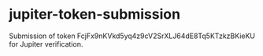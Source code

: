 # jupiter-token-submission
Submission of token FcjFx9nKVkd5yq4z9cV2SrXLJ64dE8Tq5KTzkzBKieKU for Jupiter verification.
